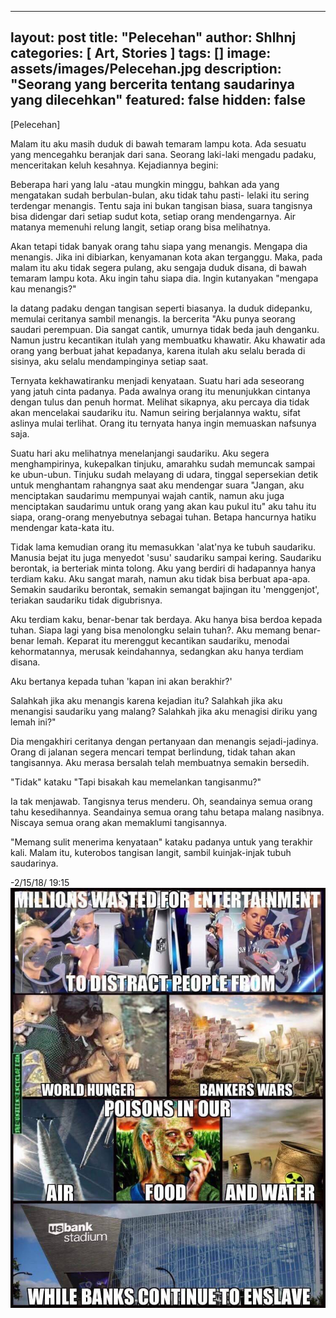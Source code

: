 
---
layout: post
title:  "Pelecehan"
author: Shlhnj
categories: [ Art, Stories ]
tags: []
image: assets/images/Pelecehan.jpg
description: "Seorang yang bercerita tentang saudarinya yang dilecehkan"
featured: false
hidden: false
---

[Pelecehan]

Malam itu aku masih duduk di bawah temaram lampu kota. Ada sesuatu yang mencegahku beranjak dari sana. Seorang laki-laki mengadu padaku, menceritakan keluh kesahnya. Kejadiannya begini:

Beberapa hari yang lalu -atau mungkin minggu, bahkan ada yang mengatakan sudah berbulan-bulan, aku tidak tahu pasti- lelaki itu sering terdengar menangis. Tentu saja ini bukan tangisan biasa, suara tangisnya bisa didengar dari setiap sudut kota, setiap orang mendengarnya. Air matanya memenuhi relung langit, setiap orang bisa melihatnya.

Akan tetapi tidak banyak orang tahu siapa yang menangis. Mengapa dia menangis. Jika ini dibiarkan, kenyamanan kota akan terganggu. Maka, pada malam itu aku tidak segera pulang, aku sengaja duduk disana, di bawah temaram lampu kota. Aku ingin tahu siapa dia. Ingin kutanyakan "mengapa kau menangis?"

Ia datang padaku dengan tangisan seperti biasanya. Ia duduk didepanku, memulai ceritanya sambil menangis. Ia bercerita "Aku punya seorang saudari perempuan. Dia sangat cantik, umurnya tidak beda jauh denganku.
Namun justru kecantikan itulah yang membuatku khawatir. Aku khawatir ada orang yang berbuat jahat kepadanya, karena itulah aku selalu berada di sisinya, aku selalu mendampinginya setiap saat.

Ternyata kekhawatiranku menjadi kenyataan. Suatu hari ada seseorang yang jatuh cinta padanya. Pada awalnya orang itu menunjukkan cintanya dengan tulus dan penuh hormat. Melihat sikapnya, aku percaya dia tidak akan mencelakai saudariku itu. Namun seiring berjalannya waktu, sifat aslinya mulai terlihat. Orang itu ternyata hanya ingin memuaskan nafsunya saja.

Suatu hari aku melihatnya menelanjangi saudariku. Aku segera menghampirinya, kukepalkan tinjuku, amarahku sudah memuncak sampai ke ubun-ubun. Tinjuku sudah melayang di udara, tinggal sepersekian detik untuk menghantam rahangnya saat aku mendengar suara "Jangan, aku menciptakan saudarimu mempunyai wajah cantik, namun aku juga menciptakan saudarimu untuk orang yang akan kau pukul itu" aku tahu itu siapa, orang-orang menyebutnya sebagai tuhan. Betapa hancurnya hatiku mendengar kata-kata itu.

Tidak lama kemudian orang itu memasukkan 'alat'nya ke tubuh saudariku. Manusia bejat itu juga menyedot 'susu' saudariku sampai kering. Saudariku berontak, ia berteriak minta tolong. Aku yang berdiri di hadapannya hanya terdiam kaku. Aku sangat marah, namun aku tidak bisa berbuat apa-apa. Semakin saudariku berontak, semakin semangat bajingan itu 'menggenjot', teriakan saudariku tidak digubrisnya.

Aku terdiam kaku, benar-benar tak berdaya. Aku hanya bisa berdoa kepada tuhan. Siapa lagi yang bisa menolongku selain tuhan?.
Aku memang benar-benar lemah. Keparat itu merenggut kecantikan saudariku, menodai kehormatannya, merusak keindahannya, sedangkan aku hanya terdiam disana.

Aku bertanya kepada tuhan 'kapan ini akan berakhir?'

Salahkah jika aku menangis karena kejadian itu? Salahkah jika aku menangisi saudariku yang malang? Salahkah jika aku menagisi diriku yang lemah ini?"

Dia mengakhiri ceritanya dengan pertanyaan dan menangis sejadi-jadinya. Orang di jalanan segera mencari tempat berlindung, tidak tahan akan tangisannya.
Aku merasa bersalah telah membuatnya semakin bersedih.

"Tidak" kataku "Tapi bisakah kau memelankan tangisanmu?"

Ia tak menjawab. Tangisnya terus menderu. Oh, seandainya semua orang tahu kesedihannya. Seandainya semua orang tahu betapa malang nasibnya.
Niscaya semua orang akan memaklumi tangisannya.

"Memang sulit menerima kenyataan" kataku padanya untuk yang terakhir kali.
Malam itu, kuterobos tangisan langit, sambil kuinjak-injak tubuh saudarinya.



-2/15/18/  19:15
![Earth Now](/assets/images/Pelecehan2.jpg)
